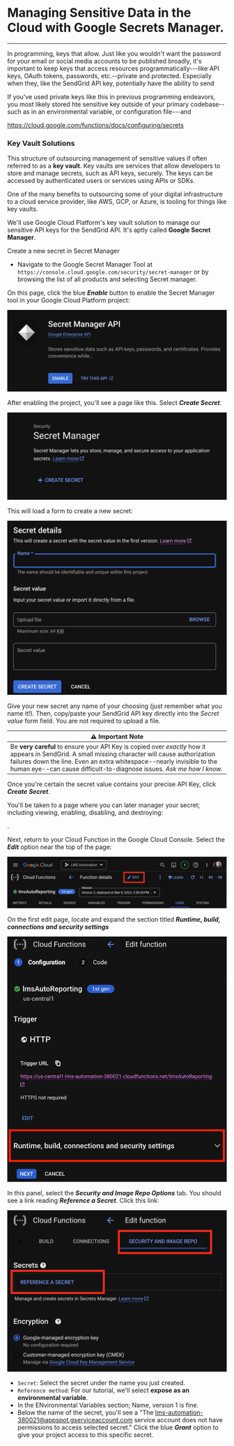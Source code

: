 # Managing Sensitive Data in the Cloud with Google Secrets Manager.
---

In programming, keys that allow. Just like you wouldn't want the password for your email or social media accounts to be published broadly, it's important to keep keys that access resources programmatically---like API keys, OAuth tokens, passwords, etc.--private and protected. Especially when they, like the SendGrid API key, potentially have the ability to send

If you've used private keys like this in previous programming endeavors, you most likely stored hte sensitive key outside of your primary codebase--such as in an environmental variable, or configuration file---and

https://cloud.google.com/functions/docs/configuring/secrets

### Key Vault Solutions

This structure of outsourcing management of sensitive values if often referred to as a **key vault**. Key vaults are services that allow developers to store and manage secrets, such as API keys, securely. The keys can be accessed by authenticated users or services using APIs or SDKs.

One of the many benefits to outsourcing some of your digital infrastructure to a cloud service provider, like AWS, GCP, or Azure, is tooling for things like key vaults.

We'll use Google Cloud Platform's key vault solution to manage our sensitive API keys for the SendGrid API. It's aptly called **Google Secret Manager**.

Create a new secret in Secret Manager

- Navigate to the Google Secret Manager Tool at `https://console.cloud.google.com/security/secret-manager` or by browsing the list of all products and selecting Secret manager.

On this page, click the blue _**Enable**_ button to enable the Secret Manager tool in your Google Cloud Platform project:

![enable-secret-manager](../assets/images/enable_secret_manager.png)

After enabling the project, you'll see a page like this. Select **_Create Secret_**.

![enable-secret-manager](../assets/images/create_secret.png)

This will load a form to create a new secret:

![new-secret-form](../assets/images/new-secret-form.png)

Give your new secret any name of your choosing (just remember what you name it!). Then, copy/paste your SendGrid API key directly into the _Secret value_ form field. You are not required to upload a file.

| ⚠️  Important Note |
|--------------------|
| Be **very careful** to ensure your API Key is copied over _exactly_ how it appears in SendGrid. A small missing character will cause authorization failures down the line. Even an extra whitespace--nearly invisible to the human eye--can cause difficult-to-diagnose issues. _Ask me how I know._ |

Once you're certain the secret value contains your precise API Key, click _**Create Secret**_.

You'll be taken to a page where you can later manager your secret; including viewing, enabling, disabling, and destroying:

.

Next, return to your Cloud Function in the Google Cloud Console. Select the **_Edit_** option near the top of the page:

![edit-option-in-gcp](../assets/images/edit_option_in_gcp_cloud.png)

On the first edit page, locate and expand the section titled _**Runtime, build, connections and security settings**_

![security-settings](../assets/images/security_options_in_gcp_cloud_functions.png)

In this panel, select the _**Security and Image Repo Options**_ tab. You should see a link reading **_Reference a Secret_**. Click this link:

![reference-a-secret](../assets/images/security_and_image_repo_options.png)

* `Secret`: Select the secret under the name you just created.
* `Reference method`: For our tutorial, we'll select **expose as an environmental variable**.
* In the ENvironmental Variables section; Name, version 1 is fine.
* Below the name of the secret, you'll see a "The lms-automation-380021@appspot.gserviceaccount.com service account does not have permissions to access selected secret." Click the blue **_Grant_** option to give your project access to this specific secret.
